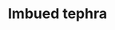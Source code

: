 ---
layout: item
title: Imbued tephra
item-id: 23907
datatable: true
id: 23907
name: "Imbued tephra"
members: true
lowalch: 40
highalch: 60
examine: "This is refined, imbued, and ready to go."
monsters:
  - id: 2836
    name: "Golem"
    members: true
    combat_level: 55
    wiki_url: "https://oldschool.runescape.wiki/w/Golem"
    drops:
      - quantity: "16-24"
        rarity: 1
    image: "https://oldschool.runescape.wiki/images/thumb/c/ce/Golem.png/160px-Golem.png?1dda2"
  - id: 9051
    name: "Golem"
    members: true
    combat_level: 64
    wiki_url: "https://oldschool.runescape.wiki/w/Golem"
    drops:
      - quantity: "16-24"
        rarity: 1
    image: "https://oldschool.runescape.wiki/images/thumb/c/ce/Golem.png/160px-Golem.png?1dda2"
---
